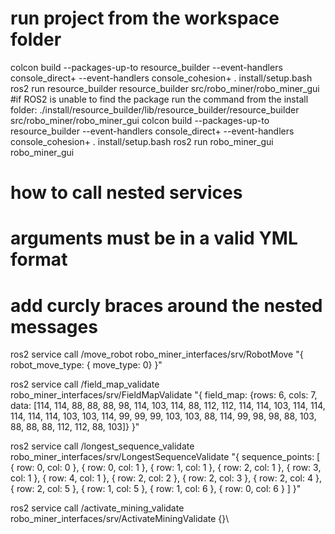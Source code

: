 # run project from the workspace folder

colcon build --packages-up-to resource_builder --event-handlers console_direct+ --event-handlers console_cohesion+
. install/setup.bash
ros2 run resource_builder resource_builder src/robo_miner/robo_miner_gui
#if ROS2 is unable to find the package run the command from the install folder:
./install/resource_builder/lib/resource_builder/resource_builder src/robo_miner/robo_miner_gui
colcon build --packages-up-to resource_builder --event-handlers console_direct+ --event-handlers console_cohesion+
. install/setup.bash
ros2 run robo_miner_gui robo_miner_gui


# how to call nested services
# arguments must be in a valid YML format
# add curcly braces around the nested messages
ros2 service call /move_robot robo_miner_interfaces/srv/RobotMove "{ robot_move_type: { move_type: 0} }"

ros2 service call /field_map_validate robo_miner_interfaces/srv/FieldMapValidate "{ field_map: {rows: 6, cols: 7, data: [114, 114, 88, 88, 88, 98, 114, 103, 114, 88, 112, 112, 114, 114, 103, 114, 114, 114, 114, 114, 103, 103, 114, 99, 99, 99, 103, 103, 88, 114, 99, 98, 98, 88, 103, 88, 88, 88, 112, 112, 88, 103]} }"

ros2 service call /longest_sequence_validate robo_miner_interfaces/srv/LongestSequenceValidate "{ sequence_points: [ { row: 0, col: 0 }, { row: 0, col: 1 }, { row: 1, col: 1 }, { row: 2, col: 1 }, { row: 3, col: 1 }, { row: 4, col: 1 }, { row: 2, col: 2 }, { row: 2, col: 3 }, { row: 2, col: 4 }, { row: 2, col: 5 }, { row: 1, col: 5 }, { row: 1, col: 6 }, { row: 0, col: 6 } ] }"

ros2 service call /activate_mining_validate robo_miner_interfaces/srv/ActivateMiningValidate {}\


